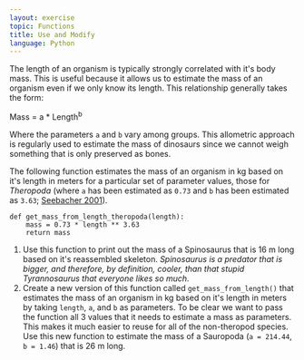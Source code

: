 ```yaml
---
layout: exercise
topic: Functions
title: Use and Modify
language: Python
---
```


The length of an organism is typically strongly correlated with it's body
mass. This is useful because it allows us to estimate the mass of an organism
even if we only know its length. This relationship generally takes the form:

Mass = a * Length<sup>b</sup>

Where the parameters `a` and `b` vary among groups. This allometric approach is
regularly used to estimate the mass of dinosaurs since we cannot weigh something
that is only preserved as bones.

The following function estimates the mass of an organism in kg based on it's
length in meters for a particular set of parameter values, those for *Theropoda*
(where `a` has been estimated as `0.73` and `b` has been estimated as `3.63`;
[Seebacher 2001](http://www.jstor.org/stable/4524171)).

```
def get_mass_from_length_theropoda(length):
    mass = 0.73 * length ** 3.63
	return mass
```

1. Use this function to print out the mass of a Spinosaurus that is 16 m long
based on it's reassembled skeleton. *Spinosaurus is a predator that is bigger,
and therefore, by definition, cooler, than that stupid Tyrannosaurus that
everyone likes so much.*
2. Create a new version of this function called `get_mass_from_length()` that
estimates the mass of an organism in kg based on it's length in meters by taking
`length`, `a`, and `b` as parameters. To be clear we want to pass the function 
all 3 values that it needs to estimate a mass as parameters. This makes it much 
easier to reuse for all of the non-theropod species. Use this new function to 
estimate the mass of a Sauropoda (`a = 214.44`, `b = 1.46`) that is 26 m long.
